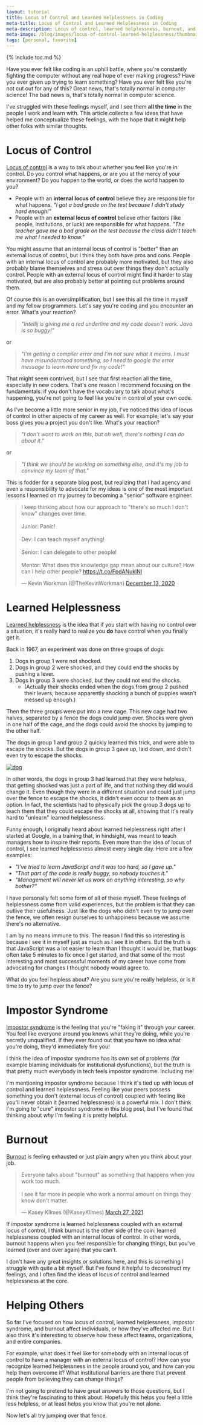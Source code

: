 ```yaml
---
layout: tutorial
title: Locus of Control and Learned Helplessness in Coding
meta-title: Locus of Control and Learned Helplessness in Coding
meta-description: Locus of control, learned helplessness, burnout, and impostor syndrome.
meta-image: /blog/images/locus-of-control-learned-helplessness/thumbnail.png
tags: [personal, favorite]
---
```


{% include toc.md %}

Have you ever felt like coding is an uphill battle, where you're constantly fighting the computer without any real hope of ever making progress? Have you ever given up trying to learn something? Have you ever felt like you're not cut out for any of this? Great news, that's totally normal in computer science! The bad news is, that's totally normal in computer science.

I've struggled with these feelings myself, and I see them **all the time** in the people I work and learn with. This article collects a few ideas that have helped me conceptualize these feelings, with the hope that it might help other folks with similar thoughts.

# Locus of Control

[Locus of control](https://en.wikipedia.org/wiki/Locus_of_control) is a way to talk about whether you feel like you're in control. Do you control what happens, or are you at the mercy of your environment? Do you happen to the world, or does the world happen to you?

- People with an **internal locus of control** believe they are responsible for what happens. *"I got a bad grade on the test because I didn't study hard enough!"*
- People with an **external locus of control** believe other factors (like people, institutions, or luck) are responsible for what happens. *"The teacher gave me a bad grade on the test because the class didn't teach me what I needed to know."*

You might assume that an internal locus of control is "better" than an external locus of control, but I think they both have pros and cons. People with an internal locus of control are probably more motivated, but they also probably blame themselves and stress out over things they don't actually control. People with an external locus of control might find it harder to stay motivated, but are also probably better at pointing out problems around them.

Of course this is an oversimplification, but I see this all the time in myself and my fellow programmers. Let's say you're coding and you encounter an error. What's your reaction?

> *"Intellij is giving me a red underline and my code doesn't work. Java is so buggy!"*

or

> *"I'm getting a compiler error and I'm not sure what it means. I must have misunderstood something, so I need to google the error message to learn more and fix my code!"*

That might seem contrived, but I see that first reaction all the time, especially in new coders. That's one reason I recommend focusing on the fundamentals: if you don't have the vocabulary to talk about what's happening, you're not going to feel like you're in control of your own code.

As I've become a little more senior in my job, I've noticed this idea of locus of control in other aspects of my career as well. For example, let's say your boss gives you a project you don't like. What's your reaction?

> *"I don't want to work on this, but oh well, there's nothing I can do about it."*

or

> *"I think we should be working on something else, and it's my job to convince my team of that."*

This is fodder for a separate blog post, but realizing that I had agency and even a responsibility to advocate for my ideas is one of the most important lessons I learned on my journey to becoming a "senior" software engineer.

<blockquote class="twitter-tweet" data-dnt="true"><p lang="en" dir="ltr">I keep thinking about how our approach to &quot;there&#39;s so much I don&#39;t know&quot; changes over time.<br><br>Junior: Panic!<br><br>Dev: I can teach myself anything!<br><br>Senior: I can delegate to other people!<br><br>Mentor: What does this knowledge gap mean about our culture? How can I help other people? <a href="https://t.co/FpdANuklNl">https://t.co/FpdANuklNl</a></p>&mdash; Kevin Workman (@TheKevinWorkman) <a href="https://twitter.com/TheKevinWorkman/status/1338176281691652096?ref_src=twsrc%5Etfw">December 13, 2020</a></blockquote> <script async src="https://platform.twitter.com/widgets.js" charset="utf-8"></script>

# Learned Helplessness

[Learned helplessness](https://en.wikipedia.org/wiki/Learned_helplessness) is the idea that if you start with having no control over a situation, it's really hard to realize you **do** have control when you finally get it.

Back in 1967, an experiment was done on three groups of dogs:

1. Dogs in group 1 were not shocked.
2. Dogs in group 2 were shocked, and they could end the shocks by pushing a lever.
3. Dogs in group 3 were shocked, but they could not end the shocks.
   - (Actually their shocks ended when the dogs from group 2 pushed their levers, because apparently shocking a bunch of puppies wasn't messed up enough.)

Then the three groups were put into a new cage. This new cage had two halves, separated by a fence the dogs could jump over. Shocks were given in one half of the cage, and the dogs could avoid the shocks by jumping to the other half.

The dogs in group 1 and group 2 quickly learned this trick, and were able to escape the shocks. But the dogs in group 3 gave up, laid down, and didn't even try to escape the shocks.

[![dog](/blog/images/locus-of-control-learned-helplessness/dog.png)](https://unsplash.com/photos/AoqgGAqrLpU)

In other words, the dogs in group 3 had learned that they were helpless, that getting shocked was just a part of life, and that nothing they did would change it. Even though they were in a different situation and could just jump over the fence to escape the shocks, it didn't even occur to them as an option. In fact, the scientists had to physically pick the group 3 dogs up to teach them that they could escape the shocks at all, showing that it's really hard to "unlearn" learned helplessness.

Funny enough, I originally heard about learned helplessness right after I started at Google, in a training that, in hindsight, was meant to teach managers how to inspire their reports. Even more than the idea of locus of control, I see learned helplessness almost every single day. Here are a few examples:

- *"I've tried to learn JavaScript and it was too hard, so I gave up."*
- *"That part of the code is really buggy, so nobody touches it."*
- *"Management will never let us work on anything interesting, so why bother?"*

I have personally felt some form of all of these myself. These feelings of helplessness come from valid experiences, but the problem is that they can outlive their usefulness. Just like the dogs who didn't even try to jump over the fence, we often resign ourselves to unhappiness because we assume there's no alternative.

I am by no means immune to this. The reason I find this so interesting is because I see it in myself just as much as I see it in others. But the truth is that JavaScript was a lot easier to learn than I thought it would be, that bugs often take 5 minutes to fix once I get started, and that some of the most interesting and most successful moments of my career have come from advocating for changes I thought nobody would agree to.

What do you feel helpless about? Are you sure you're really helpless, or is it time to try to jump over the fence?

# Impostor Syndrome

[Impostor syndrome](https://en.wikipedia.org/wiki/Impostor_syndrome) is the feeling that you're "faking it" through your career. You feel like everyone around you knows what they're doing, while you're secretly unqualified. If they ever found out that you have no idea what you're doing, they'd immediately fire you!

I think the idea of impostor syndrome has its own set of problems (for example blaming individuals for institutional dysfunctions), but the truth is that pretty much everybody in tech feels impostor syndrome. Including me!

I'm mentioning impostor syndrome because I think it's tied up with locus of control and learned helplessness. Feeling like your peers possess something you don't (external locus of control) coupled with feeling like you'll never obtain it (learned helplessness) is a powerful mix. I don't think I'm going to "cure" impostor syndrome in this blog post, but I've found that thinking about *why* I'm feeling it is pretty helpful.

# Burnout

[Burnout](https://en.wikipedia.org/wiki/Occupational_burnout) is feeling exhausted or just plain angry when you think about your job.

<blockquote class="twitter-tweet" data-dnt="true" data-theme="light"><p lang="en" dir="ltr">Everyone talks about &quot;burnout&quot; as something that happens when you work too much.<br><br>I see it far more in people who work a normal amount on things they know don&#39;t matter.</p>&mdash; Kasey Klimes (@KaseyKlimes) <a href="https://twitter.com/KaseyKlimes/status/1375801723403505664?ref_src=twsrc%5Etfw">March 27, 2021</a></blockquote> <script async src="https://platform.twitter.com/widgets.js" charset="utf-8"></script>

If impostor syndrome is learned helplessness coupled with an external locus of control, I think burnout is the other side of the coin: learned helplessness coupled with an internal locus of control. In other words, burnout happens when you feel responsible for changing things, but you've learned (over and over again) that you can't.

I don't have any great insights or solutions here, and this is something I struggle with quite a bit myself. But I've found it helpful to deconstruct my feelings, and I often find the ideas of locus of control and learned helplessness at the core.

# Helping Others

So far I've focused on how locus of control, learned helplessness, impostor syndrome, and burnout affect individuals, or how they've affected me. But I also think it's interesting to observe how these affect teams, organizations, and entire companies.

For example, what does it feel like for somebody with an internal locus of control to have a manager with an external locus of control? How can you recognize learned helplessness in the people around you, and how can you help them overcome it? What institutional barriers are there that prevent people from believing they can change things?

I'm not going to pretend to have great answers to those questions, but I think they're fascinating to think about. Hopefully this helps you feel a little less helpless, or at least helps you know that you're not alone.

Now let's all try jumping over that fence.


